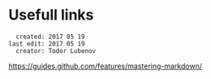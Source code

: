 # Usefull links

```docker
  created: 2017 05 19
last edit: 2017 05 19
  creator: Todor Lubenov

``` 



https://guides.github.com/features/mastering-markdown/




